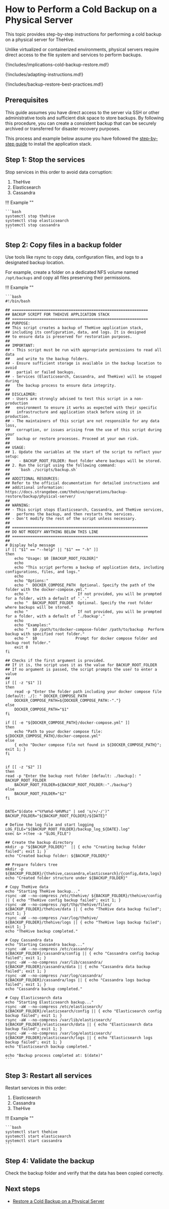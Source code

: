 # How to Perform a Cold Backup on a Physical Server

This topic provides step-by-step instructions for performing a cold backup on a physical server for TheHive.

Unlike virtualized or containerized environments, physical servers require direct access to the file system and services to perform backups.

{!includes/implications-cold-backup-restore.md!}

{!includes/adapting-instructions.md!}

{!includes/backup-restore-best-practices.md!}

## Prerequisites

This guide assumes you have direct access to the server via SSH or other administrative tools and sufficient disk space to store backups. By following this procedure, you can create a consistent backup that can be securely archived or transferred for disaster recovery purposes.

This process and example below assume you have followed the [step-by-step guide](../../../../installation/step-by-step-installation-guide.md) to install the application stack.

## Step 1: Stop the services

Stop services in this order to avoid data corruption:

1. TheHive
2. Elasticsearch
3. Cassandra

!!! Example ""

    ```bash
    systemctl stop thehive
    systemctl stop elasticsearch
    systemctl stop cassandra
    ```

## Step 2: Copy files in a backup folder

Use tools like rsync to copy data, configuration files, and logs to a designated backup location.

For example, create a folder on a dedicated NFS volume named `/opt/backups` and copy all files preserving their permissions.

!!! Example ""

    ```bash
    #!/bin/bash
    
    ## ============================================================
    ## BACKUP SCRIPT FOR THEHIVE APPLICATION STACK
    ## ============================================================
    ## PURPOSE:
    ## This script creates a backup of TheHive application stack, 
    ## including its configuration, data, and logs. It is designed 
    ## to ensure data is preserved for restoration purposes.
    ##
    ## IMPORTANT:
    ## - This script must be run with appropriate permissions to read all data 
    ##   and write to the backup folders.
    ## - Ensure sufficient storage is available in the backup location to avoid 
    ##   partial or failed backups.
    ## - Services (Elasticsearch, Cassandra, and TheHive) will be stopped during 
    ##   the backup process to ensure data integrity.
    ##
    ## DISCLAIMER:
    ## - Users are strongly advised to test this script in a non-production 
    ##   environment to ensure it works as expected with their specific 
    ##   infrastructure and application stack before using it in production.
    ## - The maintainers of this script are not responsible for any data loss, 
    ##   corruption, or issues arising from the use of this script during your 
    ##   backup or restore processes. Proceed at your own risk.
    ##
    ## USAGE:
    ## 1. Update the variables at the start of the script to reflect your setup:
    ##    - BACKUP_ROOT_FOLDER: Root folder where backups will be stored.
    ## 2. Run the script using the following command:
    ##    `bash ./scripts/backup.sh`
    ##
    ## ADDITIONAL RESOURCES:
    ## Refer to the official documentation for detailed instructions and 
    ## additional information: https://docs.strangebee.com/thehive/operations/backup-restore/backup/physical-server/
    ##
    ## WARNING:
    ## - This script stops Elasticsearch, Cassandra, and TheHive services, 
    ##   performs the backup, and then restarts the services.
    ## - Don't modify the rest of the script unless necessary.
    ##
    ## ============================================================
    ## DO NOT MODIFY ANYTHING BELOW THIS LINE
    ## ============================================================
    ##
    # Display help message
    if [[ "$1" == "--help" || "$1" == "-h" ]]
    then
        echo "Usage: $0 [BACKUP_ROOT_FOLDER]"
        echo
        echo "This script performs a backup of application data, including configurations, files, and logs."
        echo
        echo "Options:"
        echo "  DOCKER_COMPOSE_PATH  Optional. Specify the path of the folder with the docker-compose.yml."
        echo "                      If not provided, you will be prompted for a folder, with a default of '.'."
        echo "  BACKUP_ROOT_FOLDER  Optional. Specify the root folder where backups will be stored."
        echo "                      If not provided, you will be prompted for a folder, with a default of './backup'."
        echo
        echo "Examples:"
        echo "  $0 /path/to/docker-compose-folder /path/to/backup  Perform backup with specified root folder."
        echo "  $0                 Prompt for docker compose folder and backup root folder."
        exit 0
    fi

    ## Checks if the first argument is provided.
    ## If it is, the script uses it as the value for BACKUP_ROOT_FOLDER
    ## If no argument is passed, the script prompts the user to enter a value
    ## 
    if [[ -z "$1" ]]
    then
        read -p "Enter the folder path including your docker compose file [default: ./]: " DOCKER_COMPOSE_PATH
        DOCKER_COMPOSE_PATH=${DOCKER_COMPOSE_PATH:-"."}
    else
        DOCKER_COMPOSE_PATH="$1"
    fi

    if [[ -e "${DOCKER_COMPOSE_PATH}/docker-compose.yml" ]]
    then
        echo "Path to your docker compose file: ${DOCKER_COMPOSE_PATH}/docker-compose.yml"
    else
        { echo "Docker compose file not found in ${DOCKER_COMPOSE_PATH}"; exit 1; }
    fi


    if [[ -z "$2" ]]
    then
    read -p "Enter the backup root folder [default: ./backup]: " BACKUP_ROOT_FOLDER
        BACKUP_ROOT_FOLDER=${BACKUP_ROOT_FOLDER:-"./backup"}
    else
        BACKUP_ROOT_FOLDER="$2"
    fi


    DATE="$(date +"%Y%m%d-%H%M%z" | sed 's/+/-/')"
    BACKUP_FOLDER="${BACKUP_ROOT_FOLDER}/${DATE}"

    # Define the log file and start logging
    LOG_FILE="${BACKUP_ROOT_FOLDER}/backup_log_${DATE}.log"
    exec &> >(tee -a "$LOG_FILE")
    
    ## Create the backup directory
    mkdir -p "${BACKUP_FOLDER}"  || { echo "Creating backup folder failed"; exit 1; }
    echo "Created backup folder: ${BACKUP_FOLDER}"

    ## Prepare folders tree
    mkdir -p ${BACKUP_FOLDER}/{thehive,cassandra,elasticsearch}/{config,data,logs}
    echo "Created folder structure under ${BACKUP_FOLDER}"

    # Copy TheHive data
    echo "Starting TheHive backup..."
    rsync -aW --no-compress /etc/thehive/ ${BACKUP_FOLDER}/thehive/config || { echo "TheHive config backup failed"; exit 1; }
    rsync -aW --no-compress /opt/thp/thehive/files/ ${BACKUP_FOLDER}/thehive/data || { echo "TheHive data backup failed"; exit 1; }
    rsync -aW --no-compress /var/log/thehive/ ${BACKUP_FOLDER}/thehive/logs || { echo "TheHive logs backup failed"; exit 1; }
    echo "TheHive backup completed."

    # Copy Cassandra data
    echo "Starting Cassandra backup..."
    rsync -aW --no-compress /etc/cassandra/ ${BACKUP_FOLDER}/cassandra/config || { echo "Cassandra config backup failed"; exit 1; }
    rsync -aW --no-compress /var/lib/cassandra/ ${BACKUP_FOLDER}/cassandra/data || { echo "Cassandra data backup failed"; exit 1; }
    rsync -aW --no-compress /var/log/cassandra/ ${BACKUP_FOLDER}/cassandra/logs || { echo "Cassandra logs backup failed"; exit 1; }
    echo "Cassandra backup completed."

    # Copy Elasticsearch data
    echo "Starting Elasticsearch backup..."
    rsync -aW --no-compress /etc/elasticsearch/ ${BACKUP_FOLDER}/elasticsearch/config || { echo "Elasticsearch config backup failed"; exit 1; }
    rsync -aW --no-compress /var/lib/elasticsearch/ ${BACKUP_FOLDER}/elasticsearch/data || { echo "Elasticsearch data backup failed"; exit 1; }
    rsync -aW --no-compress /var/log/elasticsearch/ ${BACKUP_FOLDER}/elasticsearch/logs || { echo "Elasticsearch logs backup failed"; exit 1; }
    echo "Elasticsearch backup completed."

    echo "Backup process completed at: $(date)"
    ```

## Step 3: Restart all services

Restart services in this order:

1. Elasticsearch
2. Cassandra
3. TheHive

!!! Example ""

    ```bash
    systemctl start thehive
    systemctl start elasticsearch
    systemctl start cassandra
    ```

## Step 4: Validate the backup

Check the backup folder and verify that the data has been copied correctly.

<h2>Next steps</h2>

* [Restore a Cold Backup on a Physical Server](../../restore/cold-restore/physical-server.md)